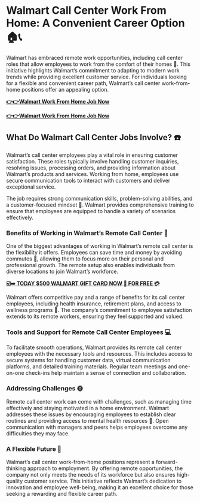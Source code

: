 # Walmart Call Center Work From Home: A Convenient Career Option 🏠📞

Walmart has embraced remote work opportunities, including call center roles that allow employees to work from the comfort of their homes 🏡. This initiative highlights Walmart’s commitment to adapting to modern work trends while providing excellent customer service. For individuals looking for a flexible and convenient career path, Walmart’s call center work-from-home positions offer an appealing option.


[**👉👉Walmart Work From Home Job Now**](https://go4affm.com/c/?p=42588&o=22102&s1=&s1=raj)

[**👉👉Walmart Work From Home Job Now**](https://go4affm.com/c/?p=42588&o=22102&s1=&s1=raj)


## What Do Walmart Call Center Jobs Involve? ☎️

Walmart’s call center employees play a vital role in ensuring customer satisfaction. These roles typically involve handling customer inquiries, resolving issues, processing orders, and providing information about Walmart’s products and services. Working from home, employees use secure communication tools to interact with customers and deliver exceptional service.

The job requires strong communication skills, problem-solving abilities, and a customer-focused mindset 📢. Walmart provides comprehensive training to ensure that employees are equipped to handle a variety of scenarios effectively.

### Benefits of Working in Walmart’s Remote Call Center 🚀

One of the biggest advantages of working in Walmart’s remote call center is the flexibility it offers. Employees can save time and money by avoiding commutes 🚗, allowing them to focus more on their personal and professional growth. The remote setup also enables individuals from diverse locations to join Walmart’s workforce.

[**☑️➡️ TODAY $500 WALMART GIFT CARD NOW 📨 FOR FREE 💳**](https://free-gift-card.raj-solution.com/958f890)

Walmart offers competitive pay and a range of benefits for its call center employees, including health insurance, retirement plans, and access to wellness programs 🌿. The company’s commitment to employee satisfaction extends to its remote workers, ensuring they feel supported and valued.

### Tools and Support for Remote Call Center Employees 💻

To facilitate smooth operations, Walmart provides its remote call center employees with the necessary tools and resources. This includes access to secure systems for handling customer data, virtual communication platforms, and detailed training materials. Regular team meetings and one-on-one check-ins help maintain a sense of connection and collaboration.

### Addressing Challenges 🌞

Remote call center work can come with challenges, such as managing time effectively and staying motivated in a home environment. Walmart addresses these issues by encouraging employees to establish clear routines and providing access to mental health resources 💪. Open communication with managers and peers helps employees overcome any difficulties they may face.

### A Flexible Future 🙌

Walmart’s call center work-from-home positions represent a forward-thinking approach to employment. By offering remote opportunities, the company not only meets the needs of its workforce but also ensures high-quality customer service. This initiative reflects Walmart’s dedication to innovation and employee well-being, making it an excellent choice for those seeking a rewarding and flexible career path.
